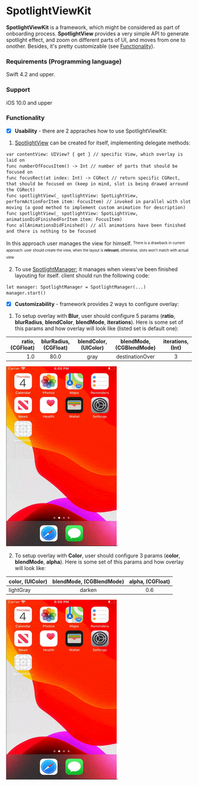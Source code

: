 # SpotlightViewKit
**SpotlightViewKit** is a framework, which might be considered as part of onboarding process. **SpotlightView** provides a very simple API to generate spotlight effect, and zoom on different parts of UI, and moves from one to onother. Besides, it's pretty customizable (see [Functionality]()).

### Requirements (Programming language)

Swift 4.2 and upper.

### Support

iOS 10.0 and upper

### Functionality

- [x] **Usability** - there are 2 appraches how to use SpotlightViewKit:

1. [SpotlightView](https://github.com/vovkroman/SpotlightViewKit/blob/master/SpotlightViewKit/SpotlightViewKit/Sources/SpotlightView/SpotLightView.swift) can be created for itself, implementing delegate methods:

```
var contentView: UIView? { get } // specific View, which overlay is laid on
func numberOfFocusItem() -> Int // number of parts that should be focused on
func focusRect(at index: Int) -> CGRect // return specific CGRect, that should be focused on (keep in mind, slot is being drawed arround the CGRect)
func spotlightView(_ spotlightView: SpotLightView, performActionForItem item: FocusItem) // invoked in parallel with slot moving (a good method to implement custom animation for description)
func spotlightView(_ spotlightView: SpotLightView, animationDidFinishedForItem item: FocusItem) 
func allAnimationsDidFinished() // all animations have been finished and there is nothing to be focused
```

In this approach user manages the view for himself.
<sup><sub>There is a drawback in current approach: user should create the view, when the layout is **relevant**, otherwise, slots won't match with actual view</sub></sup>

2. To use [SpotlightManager](https://github.com/vovkroman/SpotlightViewKit/blob/master/SpotlightViewKit/SpotlightViewKit/Sources/SpotlightViewController/SpotlightManager.swift); it manages when views've been finished layouting for itself. client should run the following code:


```
let manager: SpotlightManager = SpotlightManager(...)
manager.start()
```

- [x] **Customizability** - framework provides 2 ways to configure overlay:

1. To setup overlay with **Blur**, user should configure 5 params (**ratio**, **blurRadius**, **blendColor**, **blendMode**, **iterations**). 
Here is some set of this params and how overlay will look like (listed set is default one):

|**ratio**, (CGFloat)|**blurRadius**, (CGFloat) |**blendColor**, (UIColor) |**blendMode**, (CGBlendMode)|**iterations**, (Int)|
| --------------------------:|:---------------------------------:|:---------------------------------:|:-----------------------------------:|:------------------------------------:|
|           1.0              |                80.0               |                gray               |             destinationOver         |               3                      |

![](Demo/blur_appearence.gif).

2.  To setup overlay with **Color**, user should configure 3 params (**color**, **blendMode**, **alpha**). 
Here is some set of this params and how overlay will look like:

|**color**, (UIColor)|**blendMode**, (CGBlendMode) |**alpha**, (CGFloat) |
| --------------------------- |:------------------------------------:|:----------------------------:|
|            lightGray        |                   darken             |              0.6             |  

![](Demo/color_appearance.gif).